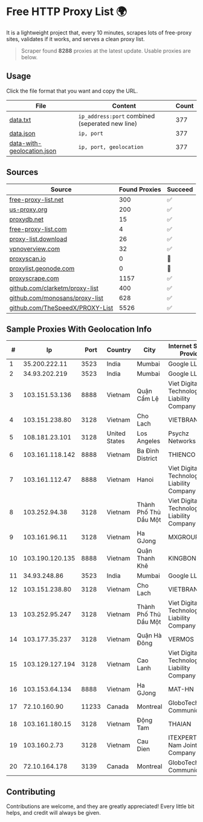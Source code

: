 
# Free HTTP Proxy List 🌍

It is a lightweight project that, every 10 minutes, scrapes lots of free-proxy sites, validates if it works, and serves a clean proxy list.


> Scraper found **8288** proxies at the latest update. Usable proxies are below.

## Usage

Click the file format that you want and copy the URL.


|File|Content|Count|
|----|-------|-----|
|[data.txt](https://raw.githubusercontent.com/themiralay/Proxy-List-World/master/data.txt)|`ip_address:port` combined (seperated new line)|377|
|[data.json](https://raw.githubusercontent.com/themiralay/Proxy-List-World/master/data.json)|`ip, port`|377|
|[data-with-geolocation.json](https://raw.githubusercontent.com/themiralay/Proxy-List-World/master/data-with-geolocation.json)|`ip, port, geolocation`|377|

## Sources

|Source|Found Proxies|Succeed|
|------|-------------|-------|
|[free-proxy-list.net](https://free-proxy-list.net)|300|✅|
|[us-proxy.org](https://www.us-proxy.org)|200|✅|
|[proxydb.net](http://proxydb.net)|15|✅|
|[free-proxy-list.com](https://free-proxy-list.com/?page=&port=&type%5B%5D=http&type%5B%5D=https&up_time=0&search=Search)|4|✅|
|[proxy-list.download](https://www.proxy-list.download/HTTP)|26|✅|
|[vpnoverview.com](https://vpnoverview.com/privacy/anonymous-browsing/free-proxy-servers)|32|✅|
|[proxyscan.io](https://www.proxyscan.io)|0|🚫|
|[proxylist.geonode.com](https://proxylist.geonode.com/api/proxy-list?limit=300&page=1&sort_by=lastChecked&sort_type=desc&protocols=http,https)|0|🚫|
|[proxyscrape.com](https://api.proxyscrape.com/v2/?request=displayproxies&protocol=http&timeout=10000&country=all&ssl=all&anonymity=all)|1157|✅|
|[github.com/clarketm/proxy-list](https://raw.githubusercontent.com/clarketm/proxy-list/master/proxy-list-raw.txt)|400|✅|
|[github.com/monosans/proxy-list](https://raw.githubusercontent.com/monosans/proxy-list/main/proxies/http.txt)|628|✅|
|[github.com/TheSpeedX/PROXY-List](https://raw.githubusercontent.com/TheSpeedX/PROXY-List/master/http.txt)|5526|✅|


## Sample Proxies With Geolocation Info

|#|Ip|Port|Country|City|Internet Service Provider|
|-|--|----|-------|----|-------------------------|
|1|35.200.222.11|3523|India|Mumbai|Google LLC|
|2|34.93.202.219|3523|India|Mumbai|Google LLC|
|3|103.151.53.136|8888|Vietnam|Quận Cẩm Lệ|Viet Digital Technology Liability Company|
|4|103.151.238.80|3128|Vietnam|Cho Lach|VIETBRANDS|
|5|108.181.23.101|3128|United States|Los Angeles|Psychz Networks|
|6|103.161.118.142|8888|Vietnam|Ba Đình District|THIENCO|
|7|103.161.112.47|8888|Vietnam|Hanoi|Viet Digital Technology Liability Company|
|8|103.252.94.38|3128|Vietnam|Thành Phố Thủ Dầu Một|Viet Digital Technology Liability Company|
|9|103.161.96.11|3128|Vietnam|Ha GJong|MXGROUP|
|10|103.190.120.135|8888|Vietnam|Quận Thanh Khê|KINGBOND|
|11|34.93.248.86|3523|India|Mumbai|Google LLC|
|12|103.151.238.80|3128|Vietnam|Cho Lach|VIETBRANDS|
|13|103.252.95.247|3128|Vietnam|Thành Phố Thủ Dầu Một|Viet Digital Technology Liability Company|
|14|103.177.35.237|3128|Vietnam|Quận Hà Đông|VERMOS|
|15|103.129.127.194|3128|Vietnam|Cao Lanh|Viet Digital Technology Liability Company|
|16|103.153.64.134|8888|Vietnam|Ha GJong|MAT-HN|
|17|72.10.160.90|11233|Canada|Montreal|GloboTech Communications|
|18|103.161.180.15|3128|Vietnam|Động Tam|THAIAN|
|19|103.160.2.73|3128|Vietnam|Cau Dien|ITEXPERT Viet Nam Joint Stock Company|
|20|72.10.164.178|3139|Canada|Montreal|GloboTech Communications|



## Contributing

Contributions are welcome, and they are greatly appreciated! Every
little bit helps, and credit will always be given.

